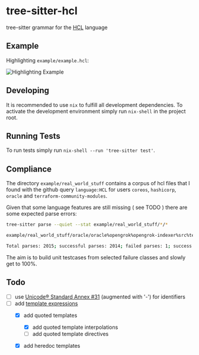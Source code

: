 # tree-sitter-hcl

tree-sitter grammar for the [HCL](https://github.com/hashicorp/hcl/blob/main/hclsyntax/spec.md) language

## Example

Highlighting `example/example.hcl`:

![Highlighting Example](https://i.imgur.com/4XFVNVT.png)

## Developing

It is recommended to use `nix` to fulfill all development dependencies. To activate the development environment simply run `nix-shell` in the project root.

## Running Tests

To run tests simply run `nix-shell --run 'tree-sitter test'`.

## Compliance

The directory `example/real_world_stuff` contains a corpus of hcl files that I found with the github query `language:HCL` for users `coreos`, `hashicorp`, `oracle` and `terraform-community-modules`.

Given that some language features are still missing ( see TODO ) there are some expected parse errors:

```bash
tree-sitter parse --quiet --stat example/real_world_stuff/*/*

example/real_world_stuff/oracle/oracle%opengrok%opengrok-indexer%src%test%resources%analysis%terraform%sample.tf                                                              	1 ms	(ERROR [205, 8] - [214, 1])

Total parses: 2015; successful parses: 2014; failed parses: 1; success percentage: 99.95%

```

The aim is to build unit testcases from selected failure classes and slowly get to 100%. 


## Todo

* [ ] use [Unicode® Standard Annex #31](https://www.unicode.org/reports/tr31/) (augmented with '-') for identifiers
* [ ] add [template expressions](https://github.com/hashicorp/hcl/blob/main/hclsyntax/spec.md#template-expressions)
  * [x] add quoted templates
    * [x] add quoted template interpolations
    * [ ] add quoted template directives
  * [x] add heredoc templates


